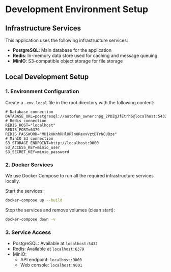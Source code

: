# Development Environment Setup

## Infrastructure Services

This application uses the following infrastructure services:

- **PostgreSQL**: Main database for the application
- **Redis**: In-memory data store used for caching and message queuing
- **MinIO**: S3-compatible object storage for file storage

## Local Development Setup

### 1. Environment Configuration

Create a `.env.local` file in the root directory with the following content:

```
# Database connection
DATABASE_URL=postgresql://autofun_owner:npg_2PDZgJfEtrh6@localhost:5432/autofun
# Redis connection
REDIS_HOST="localhost"
REDIS_PORT=6379
REDIS_PASSWORD="MDikUKnhRHlURlnORexvVztDTrNCUBze"
# MinIO S3 connection
S3_STORAGE_ENDPOINT=http://localhost:9000
S3_ACCESS_KEY=minio_user
S3_SECRET_KEY=minio_password
```

### 2. Docker Services

We use Docker Compose to run all the required infrastructure services locally.

Start the services:

```bash
docker-compose up --build
```

Stop the services and remove volumes (clean start):

```bash
docker-compose down -v
```

### 3. Service Access

- PostgreSQL: Available at `localhost:5432`
- Redis: Available at `localhost:6379`
- MinIO:
  - API endpoint: `localhost:9000`
  - Web console: `localhost:9001`